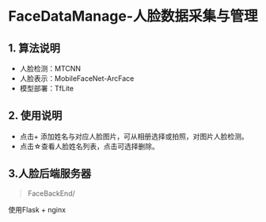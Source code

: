 # FaceDataManage-人脸数据采集与管理

## 1. 算法说明

* 人脸检测：MTCNN
* 人脸表示：MobileFaceNet-ArcFace
* 模型部署：TfLite

## 2. 使用说明

* 点击+ 添加姓名与对应人脸图片，可从相册选择或拍照，对图片人脸检测。
* 点击☆查看人脸姓名列表，点击可选择删除。

## 3.人脸后端服务器

> FaceBackEnd/

使用Flask + nginx 